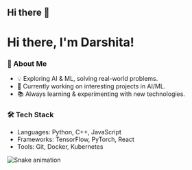 ## Hi there 👋
# Hi there, I'm Darshita! 

### 🚀 About Me
- 💡 Exploring AI & ML, solving real-world problems.
- 🎯 Currently working on interesting projects in AI/ML.
- 📚 Always learning & experimenting with new technologies.

### 🛠️ Tech Stack
- Languages: Python, C++, JavaScript
- Frameworks: TensorFlow, PyTorch, React
- Tools: Git, Docker, Kubernetes


![Snake animation](https://github.com/darshita27-cmd/darshita27-cmd/blob/output/github-contribution-grid-snake.svg)
<!--
**darshita27-cmd/darshita27-cmd** is a ✨ _special_ ✨ repository because its `README.md` (this file) appears on your GitHub profile.

Here are some ideas to get you started:

- 🔭 I’m currently working on ...
- 🌱 I’m currently learning ...
- 👯 I’m looking to collaborate on ...
- 🤔 I’m looking for help with ...
- 💬 Ask me about ...
- 📫 How to reach me: ...
- 😄 Pronouns: ...
- ⚡ Fun fact: ...
-->
